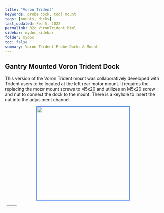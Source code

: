 ```yaml
---
title: "Voron Trident"
keywords: probe dock, tool mount
tags: [mounts, docks]
last_updated: Feb 5, 2022
permalink: 02c_VoronTrident.html
sidebar: mydoc_sidebar
folder: mydoc
toc: false
summary: Voron Trident Probe Docks & Mount 
---
```


## Gantry Mounted Voron Trident Dock

This version of the Voron Trident mount was collaboratively developed with Trident users to be located at the left-rear motor mount. It requires the replacing the motor mount screws to M5x20 and utilizes an M5x20 screw and nut to connect the dock to the mount. There is a keyhole to insert the nut into the adjustment channel.

<div style="width:100%;text-align:center;">
<a href="https://raw.githubusercontent.com/nionio6915/Euclid_Probe/main/images/Trident_TopMount.png" data-lity>
<img src="https://raw.githubusercontent.com/nionio6915/Euclid_Probe/main/images/Trident_TopMount.png" style="width:300px; border:2px solid CornflowerBlue"></a>
</div>
<div id="stl_cont" style="width:250px;margin:5">
<table>
<tr>
<td>
<script>
    var stl_viewer=new StlViewer
    (
      document.getElementById("stl_cont"), 
      {
          allow_drag_and_drop: false,
          auto_rotate:true,
          auto_resize:true,
          models: 
          [ 
            {filename:"https://raw.githubusercontent.com/nionio6915/Euclid_Probe/main/stls/Voron/Trident_TopMountCloseV4.stl", color:"#1E73BE", scale:0.35, rotationx:5.0, rotationy:-0.50, rotationz:0.0} 
          ]
      }
    );
</script>
</td>
<td>
<script>
    var stl_viewer=new StlViewer
    (
      document.getElementById("stl_cont"), 
      {
          allow_drag_and_drop: false,
          auto_rotate:true,
          auto_resize:true,
          models: 
          [ 
            {filename:"https://raw.githubusercontent.com/nionio6915/Euclid_Probe/main/stls/Voron/Trident_TopMountDockCloseV4.stl", color:"#1E73BE", scale:0.35, rotationx:5.0, rotationy:-0.50, rotationz:0.0} 
          ]
      }
    );
</script> 
</td>
</tr>
</table>
</div>